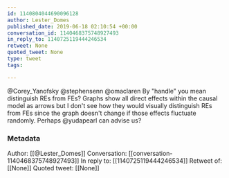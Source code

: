 ```yaml
---
id: 1140804044690096128
author: Lester_Domes
published_date: 2019-06-18 02:10:54 +00:00
conversation_id: 1140468375748927493
in_reply_to: 1140725119444246534
retweet: None
quoted_tweet: None
type: tweet
tags:

---
```


@Corey_Yanofsky @stephensenn @omaclaren By "handle" you mean distinguish REs from FEs? Graphs show all direct effects within the causal model as arrows but I don't see how they would visually distinguish REs from FEs since the graph doesn't change if those effects fluctuate randomly. Perhaps @yudapearl can advise us?

### Metadata

Author: [[@Lester_Domes]]
Conversation: [[conversation-1140468375748927493]]
In reply to: [[1140725119444246534]]
Retweet of: [[None]]
Quoted tweet: [[None]]
